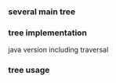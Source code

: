 


### several main tree



### tree implementation
java version including traversal



### tree usage


